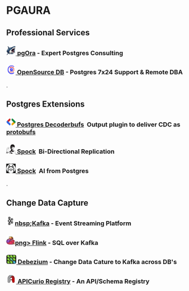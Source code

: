 # PGAURA

## Professional Services
### [<img height=25 width25 src=img/pgora.jpg>&nbsp;pgOra](https://pgora.com) - Expert Postgres Consulting
### [<img height=25 width=25 src=img/osdb.jpg>&nbsp;OpenSource DB](https://opensource-db.com) - Postgres 7x24 Support & Remote DBA
.
## Postgres Extensions
### [<img height=25 width25 src=img/protobufs.jpg>&nbsp;Postgres Decoderbufs](https://github.com/debezium/postgres-decoderbufs)&nbsp;&nbsp;Output plugin to deliver CDC as [protobufs](https://protobuf.dev)
### [<img height=25 width25 src=img/spock.jpg>&nbsp;Spock](https://github.com/pgedge/spock)&nbsp;&nbsp;Bi-Directional Replication
### [<img height=25 width25 src=img/ollama.jpg>&nbsp;Spock](https://github.com/timescaledb/pgai)&nbsp;&nbsp;AI from Postgres

.
## Change Data Capture
### [<img height=25 width25 src=img/kafka.jpg>nbsp;Kafka](https://kafka.apache.org) - Event Streaming Platform
### [<img height=25 width25 src=img/flink.jpg>png>&nbsp;Flink](https://flink.apache.org) - SQL over Kafka
### [<img height=25 width25 src=img/debezium.jpg>&nbsp;Debezium](https://debezium.io) - Change Data Cature to Kafka across DB's
### [<img height=25 width25 src=img/apicurio.jpg>&nbsp;APICurio Registry](https://www.apicur.io/registry/) - An API/Schema Registry


